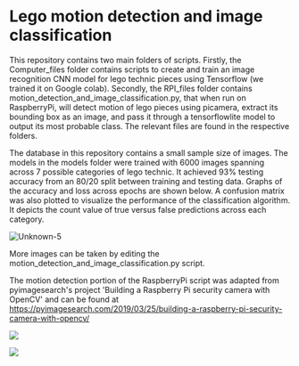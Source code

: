 # Lego motion detection and image classification

This repository contains two main folders of scripts. Firstly, the Computer_files folder contains scripts to create and train an image recognition CNN model for lego technic pieces using Tensorflow (we trained it on Google colab). Secondly, the RPI_files folder contains motion_detection_and_image_classification.py, that when run on RaspberryPi, will detect motion of lego pieces using picamera, extract its bounding box as an image, and pass it through a tensorflowlite model to output its most probable class. The relevant files are found in the respective folders.

The database in this repository contains a small sample size of images. The models in the models folder were trained with 6000 images spanning across 7 possible categories of lego technic. It achieved 93% testing accuracy from an 80/20 split between training and testing data. Graphs of the accuracy and loss across epochs are shown below. A confusion matrix was also plotted to visualize the performance of the classification algorithm. It depicts the count value of true versus false predictions across each category.

![Unknown-5](https://user-images.githubusercontent.com/91732309/190358182-58fa5671-263d-490b-8f54-616cb2daf764.png)

More images can be taken by editing the motion_detection_and_image_classification.py script.

The motion detection portion of the RaspberryPi script was adapted from pyimagesearch's project 'Building a Raspberry Pi security camera with OpenCV' and can be found at
https://pyimagesearch.com/2019/03/25/building-a-raspberry-pi-security-camera-with-opencv/

![](https://github.com/racketmaestro/Lego-motion-detection-and-image-recognition-ak-ag/blob/main/misc/lego_classification_1.gif)

![](https://github.com/racketmaestro/Lego-motion-detection-and-image-recognition-ak-ag/blob/main/misc/lego_classificationi_2.gif)
